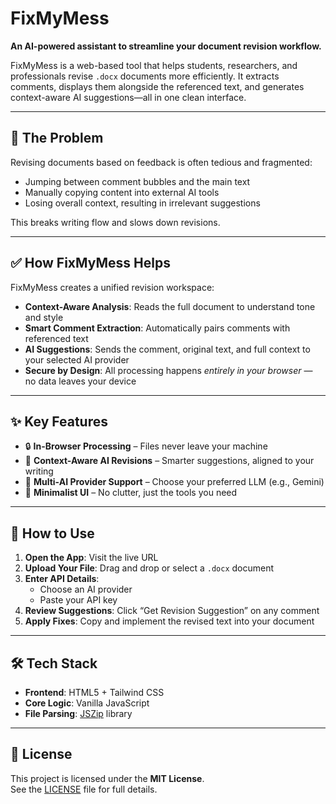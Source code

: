 # FixMyMess

**An AI-powered assistant to streamline your document revision workflow.**

FixMyMess is a web-based tool that helps students, researchers, and professionals revise `.docx` documents more efficiently. It extracts comments, displays them alongside the referenced text, and generates context-aware AI suggestions—all in one clean interface.

---

## 🚩 The Problem

Revising documents based on feedback is often tedious and fragmented:

- Jumping between comment bubbles and the main text  
- Manually copying content into external AI tools  
- Losing overall context, resulting in irrelevant suggestions  

This breaks writing flow and slows down revisions.

---

## ✅ How FixMyMess Helps

FixMyMess creates a unified revision workspace:

- **Context-Aware Analysis**: Reads the full document to understand tone and style  
- **Smart Comment Extraction**: Automatically pairs comments with referenced text  
- **AI Suggestions**: Sends the comment, original text, and full context to your selected AI provider  
- **Secure by Design**: All processing happens *entirely in your browser* — no data leaves your device  

---

## ✨ Key Features

- 🔒 **In-Browser Processing** – Files never leave your machine  
- 🧠 **Context-Aware AI Revisions** – Smarter suggestions, aligned to your writing  
- 🔄 **Multi-AI Provider Support** – Choose your preferred LLM (e.g., Gemini)  
- 🧼 **Minimalist UI** – No clutter, just the tools you need  

---

## 🚀 How to Use

1. **Open the App**: Visit the live URL  
2. **Upload Your File**: Drag and drop or select a `.docx` document  
3. **Enter API Details**:  
   - Choose an AI provider  
   - Paste your API key  
4. **Review Suggestions**: Click “Get Revision Suggestion” on any comment  
5. **Apply Fixes**: Copy and implement the revised text into your document  

---

## 🛠️ Tech Stack

- **Frontend**: HTML5 + Tailwind CSS  
- **Core Logic**: Vanilla JavaScript  
- **File Parsing**: [JSZip](https://stuk.github.io/jszip/) library  

---

## 📄 License

This project is licensed under the **MIT License**.  
See the [LICENSE](./LICENSE) file for full details.
